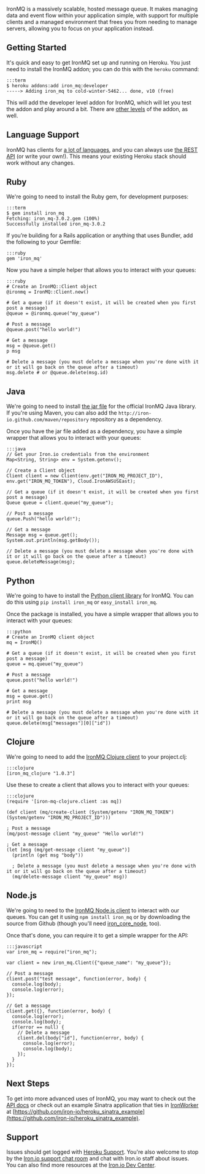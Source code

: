 IronMQ is a massively scalable, hosted message queue. It makes managing data and event flow within your application simple, with support for multiple clients and a managed environment that frees you from needing to manage servers, allowing you to focus on your application instead.

## Getting Started

It's quick and easy to get IronMQ set up and running on Heroku. You just need to install the IronMQ addon; you can do this with the `heroku` command:

    :::term
    $ heroku addons:add iron_mq:developer
    -----> Adding iron_mq to cold-winter-5462... done, v10 (free)

This will add the developer level addon for IronMQ, which will let you test the addon and play around a bit. There are [other levels](http://addons.heroku.com/iron_mq) of the addon, as well.

## Language Support

IronMQ has clients for [a lot of languages](http://dev.iron.io/mq/libraries/), and you can always use [the REST API](http://dev.iron.io/mq/reference/api/) (or write your own!). This means your existing Heroku stack should work without any changes.

## Ruby

We're going to need to install the Ruby gem, for development purposes:

    :::term
    $ gem install iron_mq
    Fetching: iron_mq-3.0.2.gem (100%)
    Successfully installed iron_mq-3.0.2

If you’re building for a Rails application or anything that uses Bundler, add the following to your Gemfile:

    :::ruby
    gem 'iron_mq'

Now you have a simple helper that allows you to interact with your queues:

    :::ruby
    # Create an IronMQ::Client object
    @ironmq = IronMQ::Client.new()

    # Get a queue (if it doesn't exist, it will be created when you first post a message)
    @queue = @ironmq.queue("my_queue")

    # Post a message
    @queue.post("hello world!")

    # Get a message
    msg = @queue.get()
    p msg

    # Delete a message (you must delete a message when you're done with it or it will go back on the queue after a timeout)
    msg.delete # or @queue.delete(msg.id)

## Java

We're going to need to install [the jar file](https://github.com/iron-io/iron_mq_java/downloads) for the official IronMQ Java library. If you're using Maven, you can also add the `http://iron-io.github.com/maven/repository` repository as a dependency.

Once you have the jar file added as a dependency, you have a simple wrapper that allows you to interact with your queues:

    :::java
    // Get your Iron.io credentials from the environment
    Map<String, String> env = System.getenv();

    // Create a Client object
    Client client = new Client(env.get("IRON_MQ_PROJECT_ID"), env.get("IRON_MQ_TOKEN"), Cloud.IronAWSUSEast);

    // Get a queue (if it doesn't exist, it will be created when you first post a message)
    Queue queue = client.queue("my_queue");

    // Post a message
    queue.Push("hello world!");

    // Get a message
    Message msg = queue.get();
    System.out.println(msg.getBody());

    // Delete a message (you must delete a message when you're done with it or it will go back on the queue after a timeout)
    queue.deleteMessage(msg);

## Python

We're going to have to install the [Python client library](https://github.com/iron-io/iron_mq_python) for IronMQ. You can do this using `pip install iron_mq` or `easy_install iron_mq`.

Once the package is installed, you have a simple wrapper that allows you to interact with your queues:

    :::python
    # Create an IronMQ client object
    mq = IronMQ()

    # Get a queue (if it doesn't exist, it will be created when you first post a message)
    queue = mq.queue("my_queue")

    # Post a message
    queue.post("hello world!")

    # Get a message
    msg = queue.get()
    print msg

    # Delete a message (you must delete a message when you're done with it or it will go back on the queue after a timeout)
    queue.delete(msg["messages"][0]["id"])


## Clojure

We're going to need to add the [IronMQ Clojure client](https://github.com/iron-io/iron_mq_clojure) to your project.clj:

    :::clojure
    [iron_mq_clojure "1.0.3"]

Use these to create a client that allows you to interact with your queues:

    :::clojure
    (require '[iron-mq-clojure.client :as mq])

    (def client (mq/create-client (System/getenv "IRON_MQ_TOKEN") (System/getenv "IRON_MQ_PROJECT_ID")))

    ; Post a message
    (mq/post-message client "my_queue" "Hello world!")

    ; Get a message
    (let [msg (mq/get-message client "my_queue")]
      (println (get msg "body"))

      ; Delete a message (you must delete a message when you're done with it or it will go back on the queue after a timeout)
      (mq/delete-message client "my_queue" msg))

## Node.js

We're going to need to the [IronMQ Node.js client](https://github.com/iron-io/iron_mq_node) to interact with our queues. You can get it using `npm install iron_mq` or by downloading the source from Github (though you'll need [iron_core_node](https://github.com/iron-io/iron_core_node), too).

Once that's done, you can require it to get a simple wrapper for the API:

	:::javascript
	var iron_mq = require("iron_mq");

	var client = new iron_mq.Client({"queue_name": "my_queue"});

	// Post a message
	client.post("test message", function(error, body) {
	  console.log(body);
	  console.log(error);
	});

	// Get a message
	client.get({}, function(error, body) {
	  console.log(error);
	  console.log(body);
	  if(error == null) {
	    // Delete a message
	    client.del(body["id"], function(error, body) {
	      console.log(error);
	      console.log(body);
	    });
	  }
	});

## Next Steps

To get into more advanced uses of IronMQ, you may want to check out the
[API docs](http://dev.iron.io/mq/reference/api/) or check out an example Sinatra application that ties in [IronWorker](http://addons.heroku.com/iron_worker)
at [https://github.com/iron-io/heroku_sinatra_example](https://github.com/iron-io/heroku_sinatra_example).

## Support

Issues should get logged with [Heroku Support](https://support.heroku.com). You're also welcome to stop by the
[Iron.io support chat room](http://hud.iron.io/users/support) and chat with Iron.io staff about issues. You can also find more
resources at the [Iron.io Dev Center](http://dev.iron.io).
